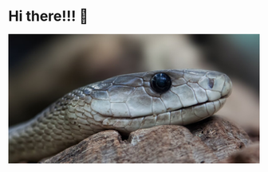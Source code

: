 <h1> Hi there!!! 👋</h1>

<img src="images/scale_1200.jpg" width="600" alt=":3" style="display: block; margin: 0 auto;" />